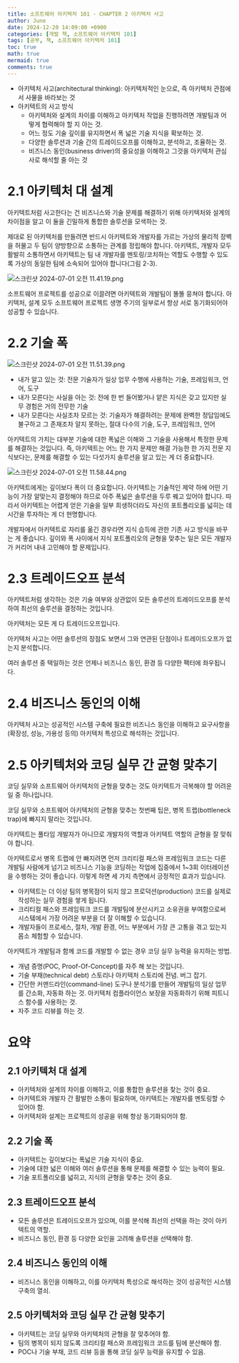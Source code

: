 ```yaml
---
title: 소프트웨어 아키텍처 101 - CHAPTER 2 아키텍처 사고
author: June
date: 2024-12-20 14:09:00 +0900
categories: [개발 책, 소프트웨어 아키텍처 101]
tags: [공부, 책, 소프트웨어 아키텍처 101]
toc: true
math: true
mermaid: true
comments: true
---
```


- 아키텍처 사고(architectural thinking): 아키텍처적인 눈으로, 즉 아키텍처 관점에서 사물을 바라보는 것
- 아키텍트의 사고 방식
    - 아키텍처와 설계의 차이를 이해하고 아키텍처 작업을 진행하려면 개발팀과 어떻게 협력해야 할 지 아는 것.
    - 어느 정도 기술 깊이를 유지하면서 폭 넓은 기술 지식을 확보하는 것.
    - 다양한 솔루션과 기술 간의 트레이드오프를 이해하고, 분석하고, 조율하는 것.
    - 비즈니스 동인(business driver)의 중요성을 이해하고 그것을 아키텍처 관심사로 해석할 줄 아는 것

# 2.1 아키텍처 대 설계

아키텍트처럼 사고한다는 건 비즈니스와 기술 문제를 해결하기 위해 아키텍처와 설계의 차이점을 알고 이 둘을 긴밀하게 통합한 솔루션을 모색하는 것.

제대로 된 아키텍처를 만들려면 반드시 아키텍트와 개발자를 가르는 가상의 물리적 장벽을 허물고 두 팀이 양방향으로 소통하는 관계를 정립해야 합니다. 아키텍트, 개발자 모두 활발히 소통하면서 아키텍트는 팀 내 개발자를 멘토링/코치하는 역할도 수행할 수 있도록 가상의 동일한 팀에 소속되어 있어야 합니다(그림 2-3).

![스크린샷 2024-07-01 오전 11.41.19.png](/posts/development-books/fundamentals-of-software-architecture/CHAPTER02/001.png)

소프트웨어 프로젝트를 성공으로 이끌려면 아키텍트와 개발팀이 똘똘 뭉쳐야 합니다. 아키텍처, 설계 모두 소프트웨어 프로젝트 생명 주기의 일부로서 항상 서로 동기화되어야 성공할 수 있습니다.

# 2.2 기술 폭

![스크린샷 2024-07-01 오전 11.51.39.png](/posts/development-books/fundamentals-of-software-architecture/CHAPTER02/002.png)

- 내가 알고 있는 것: 전문 기술자가 일상 업무 수행에 사용하는 기술, 프레임워크, 언어, 도구
- 내가 모른다는 사실을 아는 것: 전에 한 번 들어봤거나 얕은 지식은 갖고 있지만 실무 경험은 거의 전무한 기술
- 내가 모른다는 사실조차 모르는 것: 기술자가 해결하려는 문제에 완벽한 정답임에도 불구하고 그 존재조차 알지 못하는, 절대 다수의 기술, 도구, 프레임워크, 언어

아키텍트의 가치는 대부분 기술에 대한 폭넓은 이해와 그 기술을 사용해서 특정한 문제를 해결하는 것입니다. 즉, 아키텍트는 어느 한 가지 문제만 해결 가능한 한 가지 전문 지식보다는, 문제를 해결할 수 있는 다섯가지 솔루션을 알고 있는 게 더 중요합니다.

![스크린샷 2024-07-01 오전 11.58.44.png](/posts/development-books/fundamentals-of-software-architecture/CHAPTER02/003.png)

아키텍트에게는 깊이보다 폭이 더 중요합니다. 아키텍트는 기술적인 제약 하에 어떤 기능이 가장 알맞는지 결정해야 하므로 아주 폭넓은 솔루션을 두루 꿰고 있어야 합니다. 따라서 아키텍트는 어렵게 얻은 기술을 일부 희생하더라도 자신의 포트폴리오를 넓히는 데 시간을 투자하는 게 더 현명합니다.

개발자에서 아키텍트로 자리를 옮긴 경우라면 지식 습득에 관한 기존 사고 방식을 바꾸는 게 좋습니다. 깊이와 폭 사이에서 지식 포트폴리오의 균형을 맞추는 일은 모든 개발자가 커리어 내내 고민해야 할 문제입니다.

# 2.3 트레이드오프 분석

아키텍트처럼 생각하는 것은 기술 여부와 상관없이 모든 솔루션의 트레이드오프를 분석하여 최선의 솔루션을 결정하는 것입니다.

아키텍처는 모든 게 다 트레이드오프입니다.

아키텍처 사고는 어떤 솔루션의 장점도 보면서 그와 연관된 단점이나 트레이드오프가 없는지 분석합니다.

여러 솔루션 중 택일하는 것은 언제나 비즈니스 동인, 환경 등 다양한 팩터에 좌우됩니다.

# 2.4 비즈니스 동인의 이해

아키텍처 사고는 성공적인 시스템 구축에 필요한 비즈니스 동인을 이해하고 요구사항을 (확장성, 성능, 가용성 등의) 아키텍처 특성으로 해석하는 것입니다.

# 2.5 아키텍처와 코딩 실무 간 균형 맞추기

코딩 실무와 소프트웨어 아키텍처의 균형을 맞추는 것도 아키텍트가 극복해야 할 어려운 일 중 하나입니다.

코딩 실무와 소프트웨어 아키텍처의 균형을 맞추는 첫번째 팁은, 병목 트랩(bottleneck trap)에 빠지지 말라는 것입니다.

아키텍트는 풀타임 개발자가 아니므로 개발자의 역할과 아키텍트 역할의 균형을 잘 맞춰야 합니다.

아키텍트로서 병목 트랩에 안 빠지려면 먼저 크리티컬 패스와 프레임워크 코드는 다른 개발팀 사람에게 넘기고 비즈니스 기능을 코딩하는 작업에 집중에서 1~3회 이터레이션을 수행하는 것이 좋습니다. 이렇게 하면 세 가지 측면에서 긍정적인 효과가 있습니다.

- 아키텍트는 더 이상 팀의 병목점이 되지 않고 프로덕션(production) 코드를 실제로 작성하는 실무 경험을 쌓게 됩니다.
- 크리티컬 패스와 프레임워크 코드를 개발팀에 분산시키고 소유권을 부여함으로써 시스텤에서 가장 어려운 부분을 더 잘 이해할 수 있습니다.
- 개발자들이 프로세스, 절차, 개발 환경, 어느 부분에서 가장 큰 고통을 겪고 있는지 몸소 체험할 수 있습니다.

아키텍트가 개발팀과 함께 코드를 개발할 수 없는 경우 코딩 실무 능력을 유지하는 방법.

- 개념 증명(POC, Proof-Of-Concept)를 자주 해 보는 것입니다.
- 기술 부채(technical debt) 스토리나 아키텍처 스토리에 전념. 버그 잡기.
- 간단한 커맨드라인(command-line) 도구나 분석기를 만들어 개발팀의 일상 업무를 간소화, 자동화 하는 것. 아키텍처 컴플라이언스 보장을 자동화하기 위해 피트니스 함수를 사용하는 것.
- 자주 코드 리뷰를 하는 것.

# 요약

## 2.1 아키텍처 대 설계

- 아키텍처와 설계의 차이를 이해하고, 이를 통합한 솔루션을 찾는 것이 중요.
- 아키텍트와 개발자 간 활발한 소통이 필요하며, 아키텍트는 개발자를 멘토링할 수 있어야 함.
- 아키텍처와 설계는 프로젝트의 성공을 위해 항상 동기화되어야 함.

## 2.2 기술 폭

- 아키텍트는 깊이보다는 폭넓은 기술 지식이 중요.
- 기술에 대한 넓은 이해와 여러 솔루션을 통해 문제를 해결할 수 있는 능력이 필요.
- 기술 포트폴리오를 넓히고, 지식의 균형을 맞추는 것이 중요.

## 2.3 트레이드오프 분석

- 모든 솔루션은 트레이드오프가 있으며, 이를 분석해 최선의 선택을 하는 것이 아키텍트의 역할.
- 비즈니스 동인, 환경 등 다양한 요인을 고려해 솔루션을 선택해야 함.

## 2.4 비즈니스 동인의 이해

- 비즈니스 동인을 이해하고, 이를 아키텍처 특성으로 해석하는 것이 성공적인 시스템 구축의 열쇠.

## 2.5 아키텍처와 코딩 실무 간 균형 맞추기

- 아키텍트는 코딩 실무와 아키텍처의 균형을 잘 맞추어야 함.
- 팀의 병목이 되지 않도록 크리티컬 패스와 프레임워크 코드를 팀에 분산해야 함.
- POC나 기술 부채, 코드 리뷰 등을 통해 코딩 실무 능력을 유지할 수 있음.
